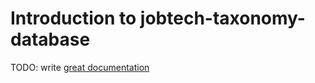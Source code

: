 # Introduction to jobtech-taxonomy-database

TODO: write [great documentation](http://jacobian.org/writing/what-to-write/)
